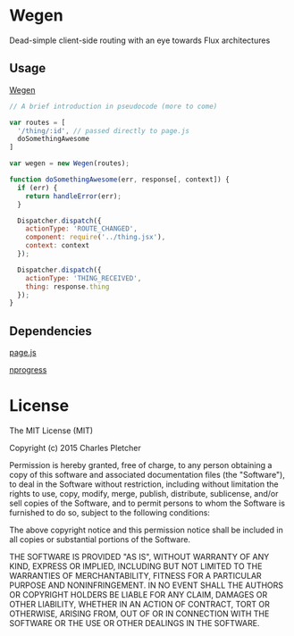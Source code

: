 # Wegen
Dead-simple client-side routing with an eye towards Flux architectures


## Usage

[Wegen](http://en.wiktionary.org/wiki/weg#Dutch)

```javascript
// A brief introduction in pseudocode (more to come)

var routes = [
  '/thing/:id', // passed directly to page.js
  doSomethingAwesome  
]

var wegen = new Wegen(routes);

function doSomethingAwesome(err, response[, context]) {
  if (err) {
    return handleError(err);
  }

  Dispatcher.dispatch({
    actionType: 'ROUTE_CHANGED',
    component: require('../thing.jsx'),
    context: context
  });

  Dispatcher.dispatch({
    actionType: 'THING_RECEIVED',
    thing: response.thing
  });
}

```


## Dependencies

[page.js](http://visionmedia.github.io/page.js/)

[nprogress](http://ricostacruz.com/nprogress/)


# License
The MIT License (MIT)

Copyright (c) 2015 Charles Pletcher

Permission is hereby granted, free of charge, to any person obtaining a copy
of this software and associated documentation files (the "Software"), to deal
in the Software without restriction, including without limitation the rights
to use, copy, modify, merge, publish, distribute, sublicense, and/or sell
copies of the Software, and to permit persons to whom the Software is
furnished to do so, subject to the following conditions:

The above copyright notice and this permission notice shall be included in all
copies or substantial portions of the Software.

THE SOFTWARE IS PROVIDED "AS IS", WITHOUT WARRANTY OF ANY KIND, EXPRESS OR
IMPLIED, INCLUDING BUT NOT LIMITED TO THE WARRANTIES OF MERCHANTABILITY,
FITNESS FOR A PARTICULAR PURPOSE AND NONINFRINGEMENT. IN NO EVENT SHALL THE
AUTHORS OR COPYRIGHT HOLDERS BE LIABLE FOR ANY CLAIM, DAMAGES OR OTHER
LIABILITY, WHETHER IN AN ACTION OF CONTRACT, TORT OR OTHERWISE, ARISING FROM,
OUT OF OR IN CONNECTION WITH THE SOFTWARE OR THE USE OR OTHER DEALINGS IN THE
SOFTWARE.
